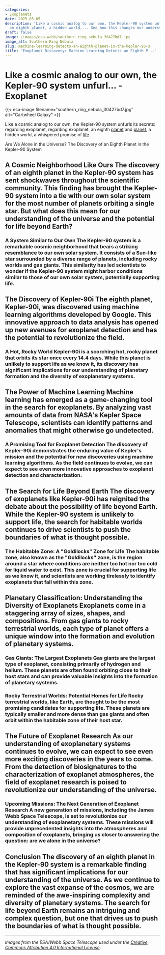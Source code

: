 ```yaml
---
categories:
- Exoplanets
date: 2025-05-05
description: 'Like a cosmic analog to our own, the Kepler-90 system unfurls its secrets:
  an eighth planet, a hidden world,... See how this changes our understanding.'
draft: false
image: /images/esa-webb/southern_ring_nebula_30427bd7.jpg
image_alt: Southern Ring Nebula
slug: machine-learning-detects-an-eighth-planet-in-the-kepler-90-s
title: 'Exoplanet Discovery: Machine Learning Detects an Eighth P...'
---
```


# Like a cosmic analog to our own, the Kepler-90 system unfurl... - Exoplanet
{{< esa-image filename="southern_ring_nebula_30427bd7.jpg" alt="Cartwheel Galaxy" >}}



Like a cosmic analog to our own, the Kepler-90 system unfurls its secrets: regarding exoplanet, regarding exoplanet, an eighth [planet](/blog/understanding-the-habitable-zones-of-exoplanets-a-key-to-unl) and [planet](/blog/exoplanets-in-the-habitable-zone-a-new-era-in-the-search-for), a hidden world, a whispered promise of [life](/blog/exoplanets-and-the-search-for-life-beyond-our-solar-system/solar-system/)

Are We Alone in the Universe? The Discovery of an Eighth Planet in the Kepler-90 System

 ## A Cosmic Neighborhood Like Ours The discovery of an eighth planet in the Kepler-90 system has sent shockwaves throughout the scientific community. This finding has brought the Kepler-90 system into a tie with our own solar system for the most number of planets orbiting a single star. But what does this mean for our understanding of the universe and the potential for life beyond Earth?

 ### A System Similar to Our Own The Kepler-90 system is a remarkable cosmic neighborhood that bears a striking resemblance to our own solar system. It consists of a Sun-like star surrounded by a diverse range of planets, including rocky worlds and gas giants. This similarity has led scientists to wonder if the Kepler-90 system might harbor conditions similar to those of our own solar system, potentially supporting life.

 ## The Discovery of Kepler-90i The eighth planet, Kepler-90i, was discovered using machine learning algorithms developed by Google. This innovative approach to data analysis has opened up new avenues for exoplanet detection and has the potential to revolutionize the field.

 ### A Hot, Rocky World Kepler-90i is a scorching hot, rocky planet that orbits its star once every 14.4 days. While this planet is unlikely to support life as we know it, its discovery has significant implications for our understanding of planetary formation and the diversity of exoplanetary systems.

 ## The Power of Machine Learning Machine learning has emerged as a game-changing tool in the search for exoplanets. By analyzing vast amounts of data from NASA's Kepler Space Telescope, scientists can identify patterns and anomalies that might otherwise go undetected.

 ### A Promising Tool for Exoplanet Detection The discovery of Kepler-90i demonstrates the enduring value of Kepler's mission and the potential for new discoveries using machine learning algorithms. As the field continues to evolve, we can expect to see even more innovative approaches to exoplanet detection and characterization.

 ## The Search for Life Beyond Earth The discovery of exoplanets like Kepler-90i has reignited the debate about the possibility of life beyond Earth. While the Kepler-90 system is unlikely to support life, the search for habitable worlds continues to drive scientists to push the boundaries of what is thought possible.

 ### The Habitable Zone: A "Goldilocks" Zone for Life The habitable zone, also known as the "Goldilocks" zone, is the region around a star where conditions are neither too hot nor too cold for liquid water to exist. This zone is crucial for supporting life as we know it, and scientists are working tirelessly to identify exoplanets that fall within this zone.

 ## Planetary Classification: Understanding the Diversity of Exoplanets Exoplanets come in a staggering array of sizes, shapes, and compositions. From gas giants to rocky terrestrial worlds, each type of planet offers a unique window into the formation and evolution of planetary systems.

 ### Gas Giants: The Largest Exoplanets Gas giants are the largest type of exoplanet, consisting primarily of hydrogen and helium. These planets are often found orbiting close to their host stars and can provide valuable insights into the formation of planetary systems.

 ### Rocky Terrestrial Worlds: Potential Homes for Life Rocky terrestrial worlds, like Earth, are thought to be the most promising candidates for supporting life. These planets are typically smaller and more dense than gas giants and often orbit within the habitable zone of their host star.

 ## The Future of Exoplanet Research As our understanding of exoplanetary systems continues to evolve, we can expect to see even more exciting discoveries in the years to come. From the detection of biosignatures to the characterization of exoplanet atmospheres, the field of exoplanet research is poised to revolutionize our understanding of the universe.

 ### Upcoming Missions: The Next Generation of Exoplanet Research A new generation of missions, including the James Webb Space Telescope, is set to revolutionize our understanding of exoplanetary systems. These missions will provide unprecedented insights into the atmospheres and composition of exoplanets, bringing us closer to answering the question: are we alone in the universe?

 ## Conclusion The discovery of an eighth planet in the Kepler-90 system is a remarkable finding that has significant implications for our understanding of the universe. As we continue to explore the vast expanse of the cosmos, we are reminded of the awe-inspiring complexity and diversity of planetary systems. The search for life beyond Earth remains an intriguing and complex question, but one that drives us to push the boundaries of what is thought possible.

---

*Images from the ESA/Webb Space Telescope used under the [Creative Commons Attribution 4.0 International License](https://creativecommons.org/licenses/by/4.0).*